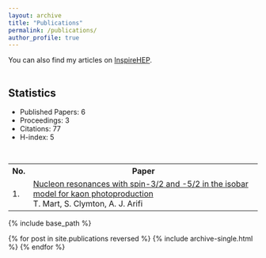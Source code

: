 ```yaml
---
layout: archive
title: "Publications"
permalink: /publications/
author_profile: true
---
```


You can also find my articles on <a href="https://inspirehep.net/authors/1410710">InspireHEP</a>.

<p style="margin-bottom:1.2cm;"></p>

## Statistics
* Published Papers: 6
* Proceedings: 3
* Citations: 77
* H-index: 5

<p style="margin-bottom:1.2cm;"></p>

<table id="pub_table">
  <tr>
    <th>No.</th>
    <th>Paper</th>
  </tr>
  <tr>
    <td>1.</td>
    <td><a href="https://ajarifi.github.io/publication/article-1"> Nucleon resonances with spin-3/2 and -5/2 in the isobar model for kaon photoproduction </a> <br> T. Mart, S. Clymton, A. J. Arifi </td>
  </tr>
</table>

{% include base_path %}

{% for post in site.publications reversed %}
  {% include archive-single.html %}
{% endfor %}
